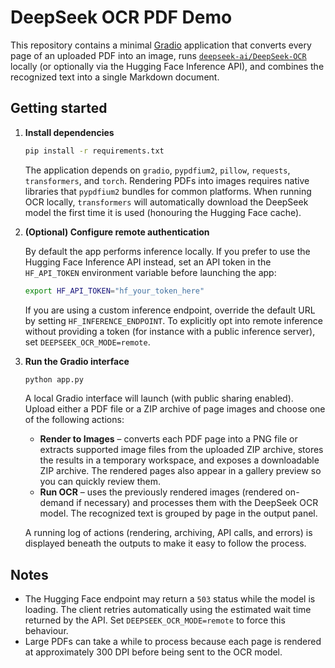 # DeepSeek OCR PDF Demo

This repository contains a minimal [Gradio](https://www.gradio.app/) application
that converts every page of an uploaded PDF into an image, runs
[`deepseek-ai/DeepSeek-OCR`](https://huggingface.co/deepseek-ai/DeepSeek-OCR)
locally (or optionally via the Hugging Face Inference API), and combines the
recognized text into a single Markdown document.

## Getting started

1. **Install dependencies**

   ```bash
   pip install -r requirements.txt
   ```

   The application depends on `gradio`, `pypdfium2`, `pillow`, `requests`,
   `transformers`, and `torch`. Rendering PDFs into images requires native
   libraries that `pypdfium2` bundles for common platforms. When running OCR
   locally, `transformers` will automatically download the DeepSeek model the
   first time it is used (honouring the Hugging Face cache).

2. **(Optional) Configure remote authentication**

   By default the app performs inference locally. If you prefer to use the
   Hugging Face Inference API instead, set an API token in the `HF_API_TOKEN`
   environment variable before launching the app:

   ```bash
   export HF_API_TOKEN="hf_your_token_here"
   ```

   If you are using a custom inference endpoint, override the default URL by
   setting `HF_INFERENCE_ENDPOINT`. To explicitly opt into remote inference
   without providing a token (for instance with a public inference server), set
   `DEEPSEEK_OCR_MODE=remote`.

3. **Run the Gradio interface**

   ```bash
   python app.py
   ```

   A local Gradio interface will launch (with public sharing enabled). Upload
   either a PDF file or a ZIP archive of page images and choose one of the
   following actions:

   - **Render to Images** – converts each PDF page into a PNG file or extracts
     supported image files from the uploaded ZIP archive, stores the
     results in a temporary workspace, and exposes a downloadable ZIP archive.
     The rendered pages also appear in a gallery preview so you can quickly
     review them.
   - **Run OCR** – uses the previously rendered images (rendered on-demand if
     necessary) and processes them with the DeepSeek OCR model. The recognized
     text is grouped by page in the output panel.

   A running log of actions (rendering, archiving, API calls, and errors) is
   displayed beneath the outputs to make it easy to follow the process.

## Notes

- The Hugging Face endpoint may return a `503` status while the model is
  loading. The client retries automatically using the estimated wait time
  returned by the API. Set `DEEPSEEK_OCR_MODE=remote` to force this behaviour.
- Large PDFs can take a while to process because each page is rendered at
  approximately 300 DPI before being sent to the OCR model.
